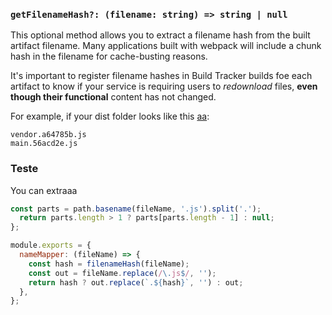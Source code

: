
### `getFilenameHash?: (filename: string) => string | null`

This optional method allows you to extract a filename hash from the built artifact filename. Many applications built with webpack will include a chunk hash in the filename for cache-busting reasons.

It's important to register filename hashes in Build Tracker builds foe each artifact to know if your service is requiring users to *redownload* files, **even though their functional** content has not changed.

For example, if your dist folder looks like this [aa](aaa.md):

```
vendor.a64785b.js
main.56acd2e.js
```

### Teste

You can extraaa

```js
const parts = path.basename(fileName, '.js').split('.');
  return parts.length > 1 ? parts[parts.length - 1] : null;
};

module.exports = {
  nameMapper: (fileName) => {
    const hash = filenameHash(fileName);
    const out = fileName.replace(/\.js$/, '');
    return hash ? out.replace(`.${hash}`, '') : out;
  },
};
```
